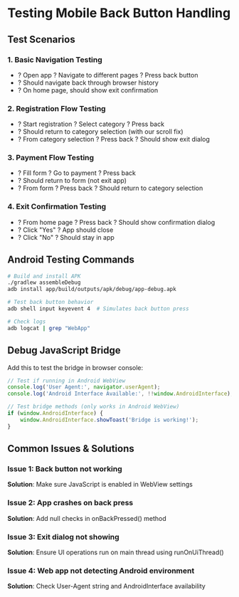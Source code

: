 # Testing Mobile Back Button Handling

## Test Scenarios

### 1. Basic Navigation Testing
- ? Open app ? Navigate to different pages ? Press back button
- ? Should navigate back through browser history
- ? On home page, should show exit confirmation

### 2. Registration Flow Testing
- ? Start registration ? Select category ? Press back
- ? Should return to category selection (with our scroll fix)
- ? From category selection ? Press back ? Should show exit dialog

### 3. Payment Flow Testing
- ? Fill form ? Go to payment ? Press back
- ? Should return to form (not exit app)
- ? From form ? Press back ? Should return to category selection

### 4. Exit Confirmation Testing
- ? From home page ? Press back ? Should show confirmation dialog
- ? Click "Yes" ? App should close
- ? Click "No" ? Should stay in app

## Android Testing Commands

```bash
# Build and install APK
./gradlew assembleDebug
adb install app/build/outputs/apk/debug/app-debug.apk

# Test back button behavior
adb shell input keyevent 4  # Simulates back button press

# Check logs
adb logcat | grep "WebApp"
```

## Debug JavaScript Bridge

Add this to test the bridge in browser console:

```javascript
// Test if running in Android WebView
console.log('User Agent:', navigator.userAgent);
console.log('Android Interface Available:', !!window.AndroidInterface);

// Test bridge methods (only works in Android WebView)
if (window.AndroidInterface) {
    window.AndroidInterface.showToast('Bridge is working!');
}
```

## Common Issues & Solutions

### Issue 1: Back button not working
**Solution**: Make sure JavaScript is enabled in WebView settings

### Issue 2: App crashes on back press
**Solution**: Add null checks in onBackPressed() method

### Issue 3: Exit dialog not showing
**Solution**: Ensure UI operations run on main thread using runOnUiThread()

### Issue 4: Web app not detecting Android environment
**Solution**: Check User-Agent string and AndroidInterface availability